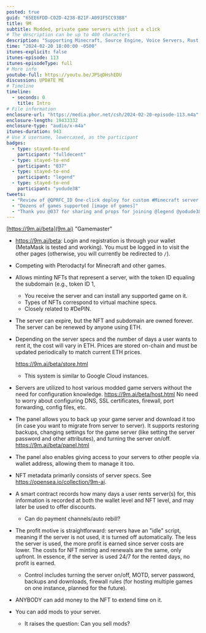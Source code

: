```yaml
---
posted: true
guid: "65EE6FDD-C02D-4238-B21F-A091F5CC93B8"
title: 9M
subtitle: Modded, private game servers with just a click
# The description can be up to 400 characters
description: "Supporting Minecraft, Source Engine, Voice Servers, Rust, Terraria, The Forest, GTA V, ARK Survival Evolved, 7 Days To Die, GTA SA MP, Insurgency Sandstorm, Satisfactory, Call of Duty 4, Team Fortress 2 Classic, Unturned, Sons of the Forest, Red Dead Redemption 2, ARMA, Black Mesa, Quake Live, Starbound, Subnautica, Citadel: Forged with fire, Squad, Left 4 Dead, Left 4 Dead 2, Killing Floor 2,Icarus, Sven Co-op, DayZ, Palworld"
time: "2024-02-20 18:00:00 -0500"
itunes-explicit: false
itunes-episode: 113
itunes-episodeType: full
# More info
youtube-full: https://youtu.be/JPSqDHshEDU
discussion: UPDATE ME
# Timeline
timeline:
  - seconds: 0
    title: Intro
# File information
enclosure-url: "https://media.phor.net/csh/2024-02-20-episode-113.m4a"
enclosure-length: 19433332
enclosure-type: "audio/x-m4a"
itunes-duration: 943
# Use X username, lowercased, as the participant
badges:
  - type: stayed-to-end
    participant: "fulldecent"
  - type: stayed-to-end
    participant: "037"
  - type: stayed-to-end
    participant: "legend"
  - type: stayed-to-end
    participant: "yodude38"
tweets:
  - "Review of @QPRFC_ID One-click deploy for custom #Minecraft server and other games."
  - "Dozens of games supported [image of games]"
  - "Thank you @037 for sharing and props for joining @legend @yodude38"
---
```


[https://9m.ai/beta](9m.ai) "Gamemaster"

<!--end of quick notes-->

- https://9m.ai/beta: Login and registration is through your wallet (MetaMask is tested and working). You must be logged in to visit the other pages (otherwise, you will currently be redirected to `/`).

- Competing with Pterodactyl for Minecraft and other games.

- Allows minting NFTs that represent a server, with the token ID equaling the subdomain (e.g., token ID 1, 

  - You receive the server and can install any supported game on it.
  - Types of NFTs correspond to virtual machine specs.
  - Closely related to #DePIN.

- The server can expire, but the NFT and subdomain are owned forever. The server can be renewed by anyone using ETH.

- Depending on the server specs and the number of days a user wants to rent it, the cost will vary in ETH. Prices are stored on-chain and must be updated periodically to match current ETH prices. 

  https://9m.ai/beta/store.html

  - This system is similar to Google Cloud instances.

- Servers are utilized to host various modded game servers without the need for configuration knowledge. https://9m.ai/beta/host.html No need to worry about configuring DNS, SSL certificates, firewall, port forwarding, config files, etc.

- The panel allows you to back up your game server and download it too (in case you want to migrate from server to server). It supports restoring backups, changing settings for the game server (like setting the server password and other attributes), and turning the server on/off. https://9m.ai/beta/panel.html

- The panel also enables giving access to your servers to other people via wallet address, allowing them to manage it too.

- NFT metadata primarily consists of server specs. See https://opensea.io/collection/9m-ai.

- A smart contract records how many days a user rents server(s) for, this information is recorded at both the wallet level and NFT level, and may later be used to offer discounts.

  - Can do payment channels/auto rebill?

- The profit motive is straightforward: servers have an "idle" script, meaning if the server is not used, it is turned off automatically. The less the server is used, the more profit is earned since server costs are lower. The costs for NFT minting and renewals are the same, only upfront. In essence, if the server is used 24/7 for the rented days, no profit is earned.

  - Control includes turning the server on/off, MOTD, server password, backups and downloads, firewall rules (for hosting multiple games on one instance, planned for the future).

- ANYBODY can add money to the NFT to extend time on it.

- You can add mods to your server.

  - It raises the question: Can you sell mods?